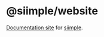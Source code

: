# @siimple/website

[Documentation site](https://siimple.xyz) for [siimple](https://github.com/jmjuanes/siimple).

